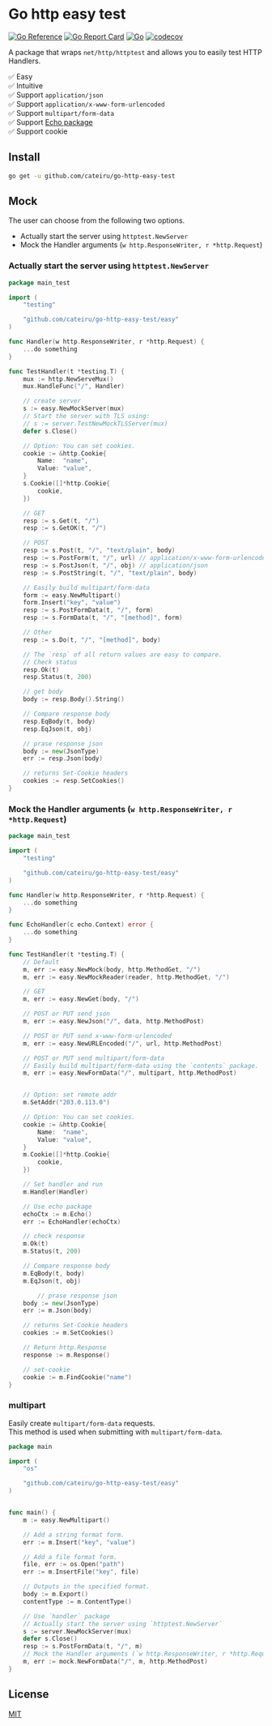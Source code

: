 # Go http easy test

[![Go Reference](https://pkg.go.dev/badge/github.com/cateiru/go-http-easy-test.svg)](https://pkg.go.dev/github.com/cateiru/go-http-easy-test) [![Go Report Card](https://goreportcard.com/badge/github.com/cateiru/go-http-easy-test)](https://goreportcard.com/report/github.com/cateiru/go-http-easy-test) [![Go](https://github.com/cateiru/go-http-easy-test/actions/workflows/go.yml/badge.svg?branch=main)](https://github.com/cateiru/go-http-easy-test/actions/workflows/go.yml) [![codecov](https://codecov.io/gh/cateiru/go-http-easy-test/branch/main/graph/badge.svg?token=3yN9nRKyvb)](https://codecov.io/gh/cateiru/go-http-easy-test)

A package that wraps `net/http/httptest` and allows you to easily test HTTP Handlers.

✅ Easy<br/>
✅ Intuitive<br/>
✅ Support `application/json`<br/>
✅ Support `application/x-www-form-urlencoded`<br/>
✅ Support `multipart/form-data`<br/>
✅ Support [Echo package](https://echo.labstack.com/)<br/>
✅ Support cookie<br/>

## Install

```bash
go get -u github.com/cateiru/go-http-easy-test
```

## Mock

The user can choose from the following two options.

- Actually start the server using `httptest.NewServer`
- Mock the Handler arguments (`w http.ResponseWriter, r *http.Request`)

### Actually start the server using `httptest.NewServer`

```go
package main_test

import (
    "testing"

    "github.com/cateiru/go-http-easy-test/easy"
)

func Handler(w http.ResponseWriter, r *http.Request) {
    ...do something
}

func TestHandler(t *testing.T) {
    mux := http.NewServeMux()
    mux.HandleFunc("/", Handler)

    // create server
    s := easy.NewMockServer(mux)
    // Start the server with TLS using:
    // s := server.TestNewMockTLSServer(mux)
    defer s.Close()

    // Option: You can set cookies.
    cookie := &http.Cookie{
        Name:  "name",
        Value: "value",
    }
    s.Cookie([]*http.Cookie{
        cookie,
    })

    // GET
    resp := s.Get(t, "/")
    resp := s.GetOK(t, "/")

    // POST
    resp := s.Post(t, "/", "text/plain", body)
    resp := s.PostForm(t, "/", url) // application/x-www-form-urlencoded
    resp := s.PostJson(t, "/", obj) // application/json
    resp := s.PostString(t, "/", "text/plain", body)

    // Easily build multipart/form-data
    form := easy.NewMultipart()
    form.Insert("key", "value")
    resp := s.PostFormData(t, "/", form)
    resp := s.FormData(t, "/", "[method]", form)

    // Other
    resp := s.Do(t, "/", "[method]", body)

    // The `resp` of all return values are easy to compare.
    // Check status
    resp.Ok(t)
    resp.Status(t, 200)

    // get body
    body := resp.Body().String()

    // Compare response body
    resp.EqBody(t, body)
    resp.EqJson(t, obj)

    // prase response json
    body := new(JsonType)
    err := resp.Json(body)

    // returns Set-Cookie headers
    cookies := resp.SetCookies()
}
```

### Mock the Handler arguments (`w http.ResponseWriter, r *http.Request`)

```go
package main_test

import (
    "testing"

    "github.com/cateiru/go-http-easy-test/easy"
)

func Handler(w http.ResponseWriter, r *http.Request) {
    ...do something
}

func EchoHandler(c echo.Context) error {
    ...do something
}

func TestHandler(t *testing.T) {
    // Default
    m, err := easy.NewMock(body, http.MethodGet, "/")
    m, err := easy.NewMockReader(reader, http.MethodGet, "/")

    // GET
    m, err := easy.NewGet(body, "/")

    // POST or PUT send json
    m, err := easy.NewJson("/", data, http.MethodPost)

    // POST or PUT send x-www-form-urlencoded
    m, err := easy.NewURLEncoded("/", url, http.MethodPost)

    // POST or PUT send multipart/form-data
    // Easily build multipart/form-data using the `contents` package.
    m, err := easy.NewFormData("/", multipart, http.MethodPost)


    // Option: set remote addr
    m.SetAddr("203.0.113.0")

    // Option: You can set cookies.
    cookie := &http.Cookie{
        Name:  "name",
        Value: "value",
    }
    m.Cookie([]*http.Cookie{
        cookie,
    })

    // Set handler and run
    m.Handler(Handler)

    // Use echo package
    echoCtx := m.Echo()
    err := EchoHandler(echoCtx)

    // check response
    m.Ok(t)
    m.Status(t, 200)

    // Compare response body
    m.EqBody(t, body)
    m.EqJson(t, obj)

        // prase response json
    body := new(JsonType)
    err := m.Json(body)

    // returns Set-Cookie headers
    cookies := m.SetCookies()

    // Return http.Response
    response := m.Response()

    // set-cookie
    cookie := m.FindCookie("name")
}
```

### multipart

Easily create `multipart/form-data` requests.<br/>
This method is used when submitting with `multipart/form-data`.

```go
package main

import (
    "os"

    "github.com/cateiru/go-http-easy-test/easy"
)


func main() {
    m := easy.NewMultipart()

    // Add a string format form.
    err := m.Insert("key", "value")

    // Add a file format form.
    file, err := os.Open("path")
    err := m.InsertFile("key", file)

    // Outputs in the specified format.
    body := m.Export()
    contentType := m.ContentType()

    // Use `handler` package
    // Actually start the server using `httptest.NewServer`
    s := server.NewMockServer(mux)
    defer s.Close()
    resp := s.PostFormData(t, "/", m)
    // Mock the Handler arguments (`w http.ResponseWriter, r *http.Request`)
    m, err := mock.NewFormData("/", m, http.MethodPost)
}

```

## License

[MIT](./LICENSE)

